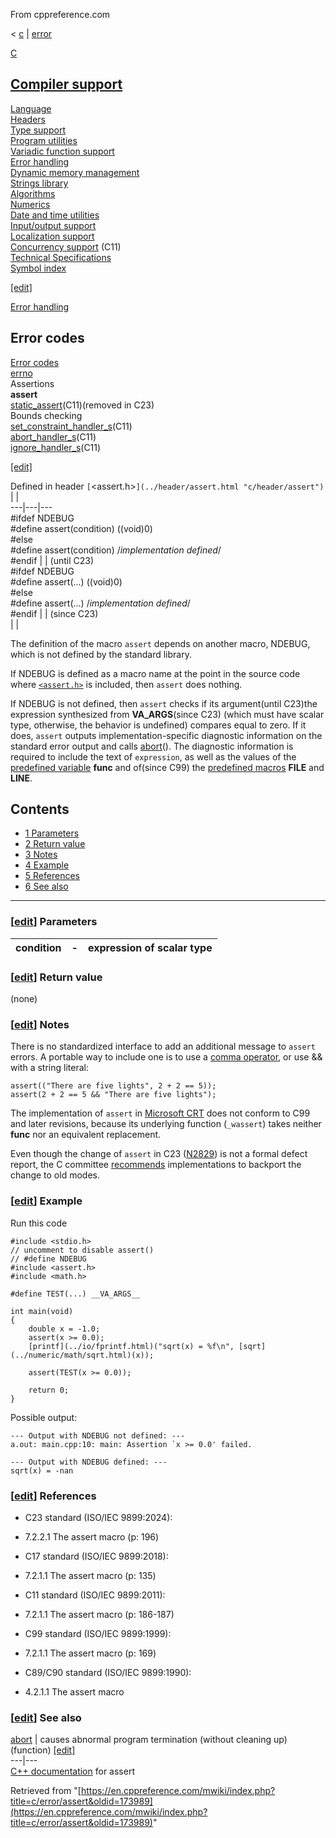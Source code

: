 From cppreference.com

< [c](../../c.html "c")‎ | [error](../error.html "c/error")

[ C](../../c.html "c")

[Compiler support](../compiler_support.html "c/compiler support")  
---  
[Language](../language.html "c/language")  
[Headers](../header.html "c/header")  
[Type support](../types.html "c/types")  
[Program utilities](../program.html "c/program")  
[Variadic function support](../variadic.html "c/variadic")  
[Error handling](../error.html "c/error")  
[Dynamic memory management](../memory.html "c/memory")  
[Strings library](../string.html "c/string")  
[Algorithms](../algorithm.html "c/algorithm")  
[Numerics](../numeric.html "c/numeric")  
[Date and time utilities](../chrono.html "c/chrono")  
[Input/output support](../io.html "c/io")  
[Localization support](../locale.html "c/locale")  
[Concurrency support](../thread.html "c/thread") (C11)  
[Technical Specifications](../experimental.html "c/experimental")  
[Symbol index](../index.html "c/symbol index")  
  
[[edit]](https://en.cppreference.com/mwiki/index.php?title=Template:c/navbar_content&action=edit)

[ Error handling](../error.html "c/error")

Error codes  
---  
[ Error codes](errno_macros.html "c/error/errno macros")  
[errno](errno.html "c/error/errno")  
Assertions  
**assert**  
[static_assert](static_assert.html "c/error/static assert")(C11)(removed in C23)  
Bounds checking  
[set_constraint_handler_s](set_constraint_handler_s.html "c/error/set constraint handler s")(C11)  
[abort_handler_s](abort_handler_s.html "c/error/abort handler s")(C11)  
[ignore_handler_s](ignore_handler_s.html "c/error/ignore handler s")(C11)  
  
[[edit]](https://en.cppreference.com/mwiki/index.php?title=Template:c/error/navbar_content&action=edit)

Defined in header `[`<assert.h>`](../header/assert.html "c/header/assert")` |  |   
---|---|---  
#ifdef NDEBUG  
#define assert(condition) ((void)0)  
#else  
#define assert(condition) /*implementation defined*/  
#endif |  | (until C23)  
#ifdef NDEBUG  
#define assert(...) ((void)0)  
#else  
#define assert(...) /*implementation defined*/  
#endif |  |  (since C23)  
| |   
  
The definition of the macro `assert` depends on another macro, NDEBUG, which is not defined by the standard library. 

If NDEBUG is defined as a macro name at the point in the source code where [`<assert.h>`](../header/assert.html "c/header/assert") is included, then `assert` does nothing. 

If NDEBUG is not defined, then `assert` checks if its argument(until C23)the expression synthesized from __VA_ARGS__(since C23) (which must have scalar type, otherwise, the behavior is undefined) compares equal to zero. If it does, `assert` outputs implementation-specific diagnostic information on the standard error output and calls [abort](../program/abort.html)(). The diagnostic information is required to include the text of `expression`, as well as the values of  the [predefined variable](../language/function_definition.html "c/language/function definition") __func__ and of(since C99) the [predefined macros](../preprocessor/replace.html "c/preprocessor/replace") __FILE__ and __LINE__. 

## Contents

  * [1 Parameters](assert.html#Parameters)
  * [2 Return value](assert.html#Return_value)
  * [3 Notes](assert.html#Notes)
  * [4 Example](assert.html#Example)
  * [5 References](assert.html#References)
  * [6 See also](assert.html#See_also)

  
---  
  
### [[edit](https://en.cppreference.com/mwiki/index.php?title=c/error/assert&action=edit&section=1 "Edit section: Parameters")] Parameters

condition  |  \-  |  expression of scalar type   
---|---|---  
  
### [[edit](https://en.cppreference.com/mwiki/index.php?title=c/error/assert&action=edit&section=2 "Edit section: Return value")] Return value

(none) 

### [[edit](https://en.cppreference.com/mwiki/index.php?title=c/error/assert&action=edit&section=3 "Edit section: Notes")] Notes

There is no standardized interface to add an additional message to `assert` errors. A portable way to include one is to use a [comma operator](../language/operator_other.html#Comma_operator "c/language/operator other"), or use && with a string literal: 
    
    
    assert(("There are five lights", 2 + 2 == 5));
    assert(2 + 2 == 5 && "There are five lights");

The implementation of `assert` in [Microsoft CRT](https://learn.microsoft.com/en-us/cpp/c-runtime-library/reference/assert-macro-assert-wassert) does not conform to C99 and later revisions, because its underlying function (`_wassert`) takes neither __func__ nor an equivalent replacement. 

Even though the change of `assert` in C23 ([N2829](https://open-std.org/JTC1/SC22/WG14/www/docs/n2829.htm)) is not a formal defect report, the C committee [recommends](https://www.open-std.org/jtc1/sc22/wg14/www/previous.html) implementations to backport the change to old modes. 

### [[edit](https://en.cppreference.com/mwiki/index.php?title=c/error/assert&action=edit&section=4 "Edit section: Example")] Example

Run this code
    
    
    #include <stdio.h>
    // uncomment to disable assert()
    // #define NDEBUG
    #include <assert.h>
    #include <math.h>
     
    #define TEST(...) __VA_ARGS__
     
    int main(void)
    {
        double x = -1.0;
        assert(x >= 0.0);
        [printf](../io/fprintf.html)("sqrt(x) = %f\n", [sqrt](../numeric/math/sqrt.html)(x));
     
        assert(TEST(x >= 0.0));
     
        return 0;
    }

Possible output: 
    
    
    --- Output with NDEBUG not defined: ---
    a.out: main.cpp:10: main: Assertion `x >= 0.0' failed.
     
    --- Output with NDEBUG defined: ---
    sqrt(x) = -nan

### [[edit](https://en.cppreference.com/mwiki/index.php?title=c/error/assert&action=edit&section=5 "Edit section: References")] References

  * C23 standard (ISO/IEC 9899:2024): 



    

  * 7.2.2.1 The assert macro (p: 196) 



  * C17 standard (ISO/IEC 9899:2018): 



    

  * 7.2.1.1 The assert macro (p: 135) 



  * C11 standard (ISO/IEC 9899:2011): 



    

  * 7.2.1.1 The assert macro (p: 186-187) 



  * C99 standard (ISO/IEC 9899:1999): 



    

  * 7.2.1.1 The assert macro (p: 169) 



  * C89/C90 standard (ISO/IEC 9899:1990): 



    

  * 4.2.1.1 The assert macro 



### [[edit](https://en.cppreference.com/mwiki/index.php?title=c/error/assert&action=edit&section=6 "Edit section: See also")] See also

[ abort](../program/abort.html "c/program/abort") |  causes abnormal program termination (without cleaning up)   
(function) [[edit]](https://en.cppreference.com/mwiki/index.php?title=Template:c/program/dsc_abort&action=edit)  
---|---  
[C++ documentation](../../cpp/error/assert.html "cpp/error/assert") for assert  
  
Retrieved from "[https://en.cppreference.com/mwiki/index.php?title=c/error/assert&oldid=173989](https://en.cppreference.com/mwiki/index.php?title=c/error/assert&oldid=173989)" 
